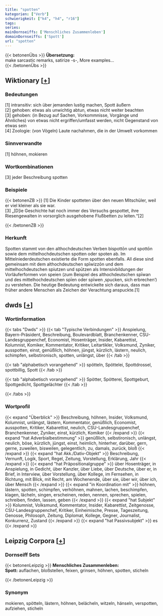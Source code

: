 ```yaml
---
title: "spotten"
kategorien: ["Verb"]
schwierigkeit: ["k4", "h4", "r16"]
tags:
series:
mainDornseiffs: ['Menschliches Zusammenleben']
domainDornseiffs: ['Spott']
url: "spotten"
---
```


{{< betonenÜbs >}}
**Übersetzung:**  
make sarcastic remarks, satirize -s-, More examples...  
{{< /betonenÜbs >}}

## Wiktionary [[+](https://de.wiktionary.org/wiki/spotten)]

### Bedeutungen
[1] intransitiv: sich über jemanden lustig machen, Spott äußern  
[2] gehoben: etwas als unwichtig abtun, etwas nicht weiter beachten  
[3] gehoben: (in Bezug auf Sachen, Vorkommnisse, Vorgänge und Ähnliches) von etwas nicht ergriffen/umfasst werden, nicht Gegenstand von etwas sein  
[4] Zoologie: (von Vögeln) Laute nachahmen, die in der Umwelt vorkommen  

### Sinnverwandte
[1] höhnen, mokieren  

### Wortkombinationen
[3] jeder Beschreibung spotten  

### Beispiele
{{< betonenZB >}}
[1] Die Kinder spotteten über den neuen Mitschüler, weil er viel kleiner als sie war.  
[3] „[D]ie Geschichte hat noch immer des Versuchs gespottet, ihre Riesengewalten in vorsorglich ausgehobene Flußbetten zu leiten.“[2]  

{{< /betonenZB >}}
### Herkunft
Spotten stammt von den althochdeutschen Verben bispottōn und spottōn sowie dem mittelhochdeutschen spotten oder spoten ab. Im Mittelniederdeutschen existierte die Form spotten ebenfalls. All diese sind gemeinsam mit dem althochdeutschen spīwizzōn und dem mittelhochdeutschen spiutzen und spūtzen als Intensivbildungen der Vorläuferformen von speien (zum Beispiel des althochdeutschen spīwan und des mittelhochdeutschen spīen oder spīwen ‚spucken, sich erbrechen‘) zu verstehen. Die heutige Bedeutung entwickelte sich daraus, dass man früher andere Menschen als Zeichen der Verachtung anspuckte.[1]  



## dwds [[+](https://www.dwds.de/wb/spotten)]

### Wortinformation
{{< tabs "Dwds" >}}
{{< tab "Typische Verbindungen" >}}
Anspielung, Bayern-Präsident, Beschreibung, Boulevardblatt, Branchenkenner, CSU-Landesgruppenchef, Economist, Hosenträger, Insider, Kabarettist, Kolumnist, Komiker, Kommentator, Kritiker, Leitartikler, Volksmund, Zyniker, ausspotten, einst, genüßlich, höhnen, jüngst, kürzlich, lästern, neulich, schimpfen, selbstironisch, spotten, unlängst, über
{{< /tab >}}

{{< tab "alphabetisch vorangehend" >}}
spötteln, Spöttelei, Spottdrossel, spottbillig, Spott
{{< /tab >}}

{{< tab "alphabetisch vorangehend" >}}
Spötter, Spötterei, Spottgeburt, Spottgedicht, Spottgelächter
{{< /tab >}}

{{< /tabs >}}

### Wortprofil
{{< expand "Überblick" >}} Beschreibung, höhnen, Insider, Volksmund, Kolumnist, unlängst, lästern, Kommentator, genüßlich, Economist, ausspotten, Kritiker, Kabarettist, neulich, CSU-Landesgruppenchef, Branchenkenner, Zyniker, einst, kürzlich, Komiker {{< /expand >}}
{{< expand "hat Adverbialbestimmung" >}} genüßlich, selbstironisch, unlängst, neulich, böse, kürzlich, jüngst, einst, heimlich, hinterher, darüber, gern, gerne, zuweilen, bisweilen, gelegentlich, zu, damals, zurück, bloß {{< /expand >}}
{{< expand "hat Akk./Dativ-Objekt" >}} Beschreibung, Vernunft, Logik, Sport, Regel, Zeitung, Vorstellung, Erklärung, Jahr {{< /expand >}}
{{< expand "hat Präpositionalgruppe" >}} über Hosenträger, in Anspielung, in Gedicht, über Kanzler, über Liebe, über Deutsche, über er, in Brief, in Interview, über Vorstellung, über Kollege, im Fernsehen, in Richtung, mit Blick, mit Recht, am Wochenende, über sie, über wir, über ich, über Mensch {{< /expand >}}
{{< expand "in Koordination mit" >}} höhnen, lästern, spotten, schimpfen, verhöhnen, mahnen, lachen, beschimpfen, klagen, lächeln, singen, erscheinen, reden, nennen, sprechen, spielen, schreiben, finden, lassen, geben {{< /expand >}}
{{< expand "hat Subjekt" >}} Kolumnist, Volksmund, Kommentator, Insider, Kabarettist, Zeitgenosse, CSU-Landesgruppenchef, Kritiker, Einheimische, Presse, Tageszeitung, Genosse, Philosoph, Zeitung, Diplomat, Kollege, Gegner, Journalist, Konkurrenz, Zustand {{< /expand >}}
{{< expand "hat Passivsubjekt" >}} es {{< /expand >}}

## Leipzig Corpora [[+](https://corpora.uni-leipzig.de/en/res?word=spotten&corpusId=deu_newscrawl-public_2018)]

### Dornseiff Sets
{{< betonenLeipzig >}}
**Menschliches Zusammenleben:**  
**Spott:** auflachen, bloßstellen, feixen, grinsen, höhnen, spotten, sticheln  

{{< /betonenLeipzig >}}

### Synonym
mokieren, spötteln, lästern, höhnen, belächeln, witzeln, hänseln, verspotten, aufziehen, sticheln

